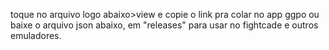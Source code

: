 toque no arquivo logo abaixo>view e copie o link pra colar no app ggpo ou baixe o arquivo json abaixo, em "releases" para usar no fightcade e outros emuladores.
